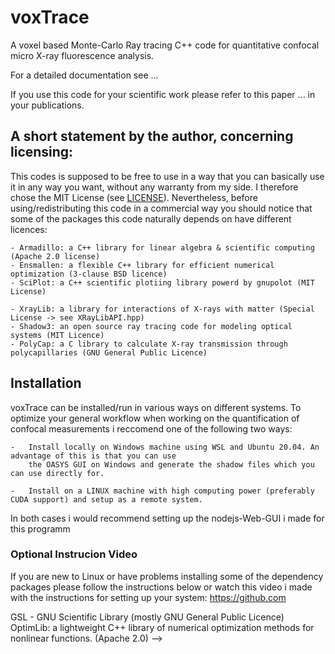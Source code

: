 # voxTrace
A voxel based Monte-Carlo Ray tracing C++ code for quantitative confocal micro X-ray fluorescence analysis.

For a detailed documentation see ...

If you use this code for your scientific work please refer to this paper ... in your publications.

## A short statement by the author, concerning licensing: 
This codes is supposed to be free to use in a way that you can basically use it
in any way you want, without any warranty from my side. I therefore chose the 
MIT License (see [LICENSE](LICENSE)). Nevertheless, before using/redistributing this code in 
a commercial way you should notice that some of the packages this code naturally 
depends on have different licences:

    - Armadillo: a C++ library for linear algebra & scientific computing (Apache 2.0 license)
    - Ensmallen: a flexible C++ library for efficient numerical optimization (3-clause BSD licence)
    - SciPlot: a C++ scientific plotiing library powerd by gnupolot (MIT License)

    - XrayLib: a library for interactions of X-rays with matter (Special License -> see XRayLibAPI.hpp)
    - Shadow3: an open source ray tracing code for modeling optical systems (MIT Licence)
    - PolyCap: a C library to calculate X-ray transmission through polycapillaries (GNU General Public Licence)

## Installation
voxTrace can be installed/run in various ways on different systems. To optimize your general workflow when
working on the quantification of confocal measurements i reccomend one of the following two ways:

    -   Install locally on Windows machine using WSL and Ubuntu 20.04. An advantage of this is that you can use 
        the OASYS GUI on Windows and generate the shadow files which you can use directly for.
        
    -   Install on a LINUX machine with high computing power (preferably CUDA support) and setup as a remote system.

In both cases i would recommend setting up the nodejs-Web-GUI i made for this programm 

### Optional Instrucion Video
If you are new to Linux or have problems installing some of the dependency packages please follow the instructions 
below or watch this video i made with the instructions for setting up your system: https://github.com


GSL - GNU Scientific Library                                                                      (mostly GNU General Public Licence)
OptimLib: a lightweight C++ library of numerical optimization methods for nonlinear functions.    (Apache 2.0) -->
